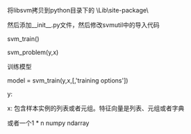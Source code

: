 将libsvm拷贝到python目录下的 \Lib\site-package\

然后添加__init__.py文件，然后修改svmutil中的导入代码



svm_train() 

svm_problem(y,x)

训练模型

model = svm_train(y,x,[,'training options'])

y:

x: 包含样本实例的列表或者元组。特征向量是列表、元组或者字典

或者一个1 * n numpy ndarray